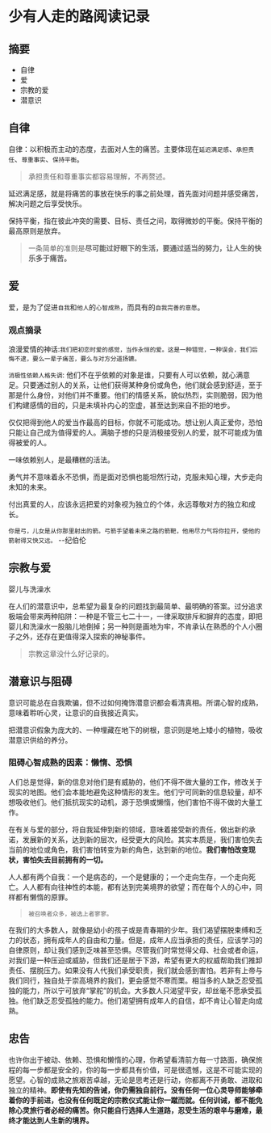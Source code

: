 # 少有人走的路阅读记录

## 摘要

- 自律
- 爱
- 宗教的爱
- 潜意识

## 自律

自律：以积极而主动的态度，去面对人生的痛苦。主要体现在`延迟满足感`、`承担责任`、`尊重事实`、`保持平衡`。

> 承担责任和尊重事实都容易理解，不再赘述。

延迟满足感，就是将痛苦的事放在快乐的事之前处理，首先面对问题并感受痛苦，解决问题之后享受快乐。

保持平衡，指在彼此冲突的需要、目标、责任之间，取得微妙的平衡。保持平衡的最高原则是放弃。
> 一条简单的准则是**尽可能过好眼下的生活，要通过适当的努力，让人生的快乐多于痛苦。**

## 爱

爱，是为了促进`自我`和`他人`的`心智成熟`，而具有的`自我完善的意愿`。

### 观点摘录

浪漫爱情的神话:`我们把初恋时爱的感觉，当作永恒的爱。这是一种错觉，一种误会，我们后悔不逮，要么一辈子痛苦，要么与对方分道扬镳。`

`消极性依赖人格失调`: 他们不在乎依赖的对象是谁，只要有人可以依赖，就心满意足。只要通过别人的关系，让他们获得某种身份或角色，他们就会感到舒适，至于那是什么身份，对他们并不重要。他们的情感关系，貌似热烈，实则脆弱，因为他们构建感情的目的，只是未填补内心的空虚，甚至达到来自不拒的地步。

仅仅把得到他人的爱当作最高的目标，你就不可能成功。想让别人真正爱你，恐怕只能让自己成为值得爱的人。满脑子想的只是消极接受别人的爱，就不可能成为值得被爱的人。

一味依赖别人，是最糟糕的活法。

勇气并不意味着永不恐惧，而是面对恐惧也能坦然行动，克服未知心理，大步走向未知的未来。

付出真爱的人，应该永远把爱的对象视为独立的个体，永远尊敬对方的独立和成长。

`你是弓，儿女是从你那里射出的箭。弓箭手望着未来之路的箭靶，他用尽力气将你拉开，使他的箭射得又快又远。` --纪伯伦

## 宗教与爱

婴儿与洗澡水

在人们的潜意识中，总希望为最复杂的问题找到最简单、最明确的答案。过分追求极端会带来两种陷阱：一种是不管三七二十一，一律采取排斥和摒弃的态度，即把婴儿和洗澡水一股脑儿地倒掉；另一种则是画地为牢，不肯承认在熟悉的个人小圈子之外，还存在更值得深入探索的神秘事件。

> 宗教这章没什么好记录的。

## 潜意识与阻碍

意识可能总在自我欺骗，但不过如何掩饰潜意识都会看清真相。所谓心智的成熟，意味着聆听心灵，让意识的自我接近真实。

把潜意识假象为庞大的、一种埋藏在地下的树根，意识则是地上矮小的植物，吸收潜意识供给的养分。

### 阻碍心智成熟的因素：懒惰、恐惧

人们总是觉得，新的信息对他们是有威胁的，他们不得不做大量的工作，修改关于现实的地图。他们会本能地避免这种情形的发生。他们宁可同新的信息较量，却不想吸收他们。他们抵抗现实的动机，源于恐惧或懒惰，他们害怕不得不做的大量工作。

在有关与爱的部分，将自我延伸到新的领域，意味着接受新的责任，做出新的承诺，发展新的关系，达到新的层次，经受更大的风险。其实本质是，我们害怕失去当前的地位或角色，我们害怕转变为新的角色，达到新的地位。**我们害怕改变现状，害怕失去目前拥有的一切。**

人人都有两个自我：一个是病态的，一个是健康的；一个走向生存，一个走向死亡。人人都有向往神性的本能，都有达到完美境界的欲望；而在每个人的心中，同样都有懒惰的原罪。


> `被召唤者众多，被选上者寥寥。`

在我们的大多数人，就像是幼小的孩子或是青春期的少年。我们渴望摆脱束缚和乏力的状态，拥有成年人的自由和力量。但是，成年人应当承担的责任，应该学习的自律原则，却让我们感到乏味甚至恐惧。尽管我们时常觉得父母、社会或者命运，对我们是一种压迫或威胁，但我们还是居于下游，希望有更大的权威帮助我们推卸责任、摆脱压力。如果没有人代我们承受职责，我们就会感到害怕。若非有上帝与我们同行，独自处于崇高境界的我们，更会感觉不寒而栗。相当多的人缺乏忍受孤独的能力，所以宁可放弃“掌舵”的机会。大多数人只渴望平安，却丝毫不愿承受孤独。他们缺乏忍受孤独的能力。他们渴望拥有成年人的自信，却不肯让心智走向成熟。

## 忠告

也许你出于被动、依赖、恐惧和懒惰的心理，你希望看清前方每一寸路面，确保旅程的每一步都是安全的，你的每一步都具有价值，可是很遗憾，这是不可能实现的愿望。心智的成熟之旅艰苦卓越，无论是思考还是行动，你都离不开勇敢、进取和独立的精神。**即使有先知的告诫，你仍需独自前行。没有任何一位心灵导师能够牵着你的手前进，也没有任何既定的宗教仪式能让你一蹴而就。任何训诫，都不能免除心灵旅行者必经的痛苦。你只能自行选择人生道路，忍受生活的艰辛与磨难，最终才能达到人生新的境界。**
